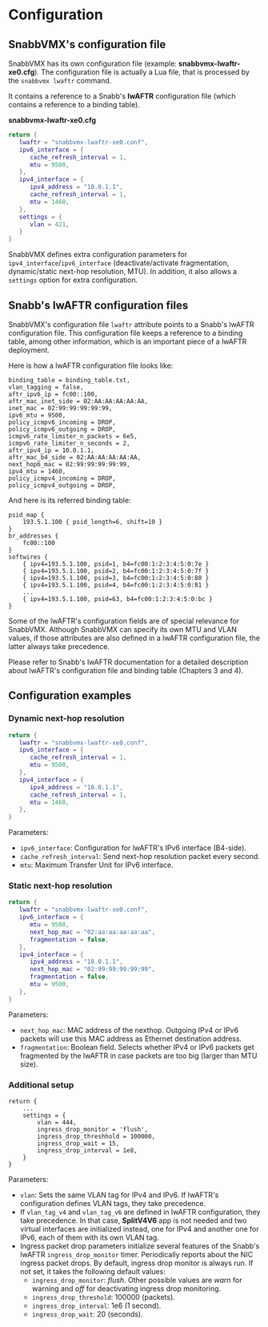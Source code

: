 # Configuration

## SnabbVMX's configuration file

SnabbVMX has its own configuration file (example: **snabbvmx-lwaftr-xe0.cfg**).
The configuration file is actually a Lua file, that is processed by the
`snabbvmx lwaftr` command.

It contains a reference to a Snabb's **lwAFTR** configuration file (which
contains a reference to a binding table).

**snabbvmx-lwaftr-xe0.cfg**

```lua
return {
   lwaftr = "snabbvmx-lwaftr-xe0.conf",
   ipv6_interface = {
      cache_refresh_interval = 1,
      mtu = 9500,
   },
   ipv4_interface = {
      ipv4_address = "10.0.1.1",
      cache_refresh_interval = 1,
      mtu = 1460,
   },
   settings = {
      vlan = 421,
   }
}
```

SnabbVMX defines extra configuration parameters for `ipv4_interface`/`ipv6_interface`
(deactivate/activate fragmentation, dynamic/static next-hop resolution, MTU).
In addition, it also allows a `settings` option for extra configuration.

## Snabb's lwAFTR configuration files

SnabbVMX's configuration file `lwaftr` attribute points to a Snabb's lwAFTR
configuration file.  This configuration file keeps a reference to a
binding table, among other information, which is an important piece of a
lwAFTR deployment.

Here is how a lwAFTR configuration file looks like:

```
binding_table = binding_table.txt,
vlan_tagging = false,
aftr_ipv6_ip = fc00::100,
aftr_mac_inet_side = 02:AA:AA:AA:AA:AA,
inet_mac = 02:99:99:99:99:99,
ipv6_mtu = 9500,
policy_icmpv6_incoming = DROP,
policy_icmpv6_outgoing = DROP,
icmpv6_rate_limiter_n_packets = 6e5,
icmpv6_rate_limiter_n_seconds = 2,
aftr_ipv4_ip = 10.0.1.1,
aftr_mac_b4_side = 02:AA:AA:AA:AA:AA,
next_hop6_mac = 02:99:99:99:99:99,
ipv4_mtu = 1460,
policy_icmpv4_incoming = DROP,
policy_icmpv4_outgoing = DROP,
```

And here is its referred binding table:

```
psid_map {
    193.5.1.100 { psid_length=6, shift=10 }
}
br_addresses {
    fc00::100
}
softwires {
    { ipv4=193.5.1.100, psid=1, b4=fc00:1:2:3:4:5:0:7e }
    { ipv4=193.5.1.100, psid=2, b4=fc00:1:2:3:4:5:0:7f }
    { ipv4=193.5.1.100, psid=3, b4=fc00:1:2:3:4:5:0:80 }
    { ipv4=193.5.1.100, psid=4, b4=fc00:1:2:3:4:5:0:81 }
    ...
    { ipv4=193.5.1.100, psid=63, b4=fc00:1:2:3:4:5:0:bc }
}

```

Some of the lwAFTR's configuration fields are of special relevance for
SnabbVMX.  Although SnabbVMX can specify its own MTU and VLAN values, if those
attributes are also defined in a lwAFTR configuration file, the latter always
take precedence.

Please refer to Snabb's lwAFTR documentation for a detailed description about
lwAFTR's configuration file and binding table (Chapters 3 and 4).

## Configuration examples

### Dynamic next-hop resolution

```lua
return {
   lwaftr = "snabbvmx-lwaftr-xe0.conf",
   ipv6_interface = {
      cache_refresh_interval = 1,
      mtu = 9500,
   },
   ipv4_interface = {
      ipv4_address = "10.0.1.1",
      cache_refresh_interval = 1,
      mtu = 1460,
   },
}
```

Parameters:

- `ipv6_interface`: Configuration for lwAFTR's IPv6 interface (B4-side).
- `cache_refresh_interval`: Send next-hop resolution packet every second.
- `mtu`: Maximum Transfer Unit for IPv6 interface.


### Static next-hop resolution

```lua
return {
   lwaftr = "snabbvmx-lwaftr-xe0.conf",
   ipv6_interface = {
      mtu = 9500,
      next_hop_mac = "02:aa:aa:aa:aa:aa",
      fragmentation = false,
   },
   ipv4_interface = {
      ipv4_address = "10.0.1.1",
      next_hop_mac = "02:99:99:99:99:99",
      fragmentation = false,
      mtu = 9500,
   },
}
```

Parameters:

- `next_hop_mac`: MAC address of the nexthop.  Outgoing IPv4 or IPv6 packets
will use this MAC address as Ethernet destination address.
- `fragmentation`: Boolean field. Selects whether IPv4 or IPv6 packets get
fragmented by the lwAFTR in case packets are too big (larger than MTU size).

### Additional setup

```
return {
    ...
    settings = {
        vlan = 444,
        ingress_drop_monitor = 'flush',
        ingress_drop_threshhold = 100000,
        ingress_drop_wait = 15,
        ingress_drop_interval = 1e8,
    }
}
```

Parameters:

* `vlan`: Sets the same VLAN tag for IPv4 and IPv6.  If lwAFTR's configuration
defines VLAN tags, they take precedence.
* If `vlan_tag_v4` and `vlan_tag_v6` are defined in lwAFTR configuration, they
take precedence. In that case, **SplitV4V6** app is not needed and two virtual
interfaces are initialized instead, one for IPv4 and another one for IPv6,
each of them with its own VLAN tag.
* Ingress packet drop parameters initialize several features of the Snabb's
lwAFTR `ingress_drop_monitor` timer.  Periodically reports about the NIC
ingress packet drops. By default, ingress drop monitor is always run.
If not set, it takes the following default values:
    * `ingress_drop_monitor`: *flush*. Other possible values are *warn* for
warning and *off* for deactivating ingress drop monitoring.
    * `ingress_drop_threshold`: 100000 (packets).
    * `ingress_drop_interval`: 1e6 (1 second).
    * `ingress_drop_wait`: 20 (seconds).

